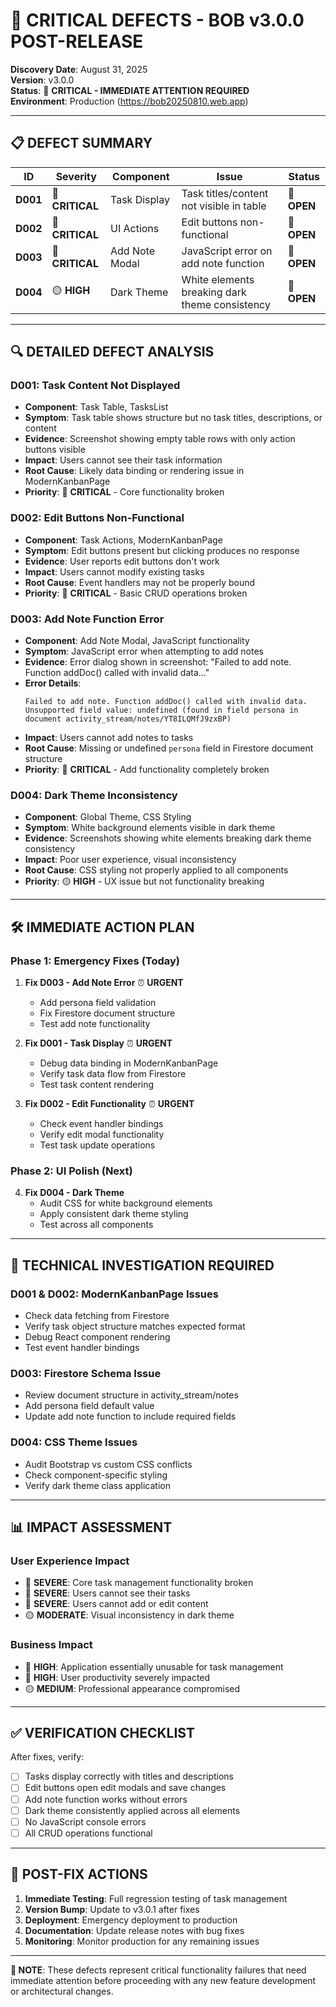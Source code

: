 # 🚨 CRITICAL DEFECTS - BOB v3.0.0 POST-RELEASE

**Discovery Date**: August 31, 2025  
**Version**: v3.0.0  
**Status**: 🔴 **CRITICAL - IMMEDIATE ATTENTION REQUIRED**  
**Environment**: Production (https://bob20250810.web.app)

---

## 📋 **DEFECT SUMMARY**

| ID | Severity | Component | Issue | Status |
|----|----------|-----------|-------|--------|
| **D001** | 🔴 **CRITICAL** | Task Display | Task titles/content not visible in table | 🚫 **OPEN** |
| **D002** | 🔴 **CRITICAL** | UI Actions | Edit buttons non-functional | 🚫 **OPEN** |
| **D003** | 🔴 **CRITICAL** | Add Note Modal | JavaScript error on add note function | 🚫 **OPEN** |
| **D004** | 🟡 **HIGH** | Dark Theme | White elements breaking dark theme consistency | 🚫 **OPEN** |

---

## 🔍 **DETAILED DEFECT ANALYSIS**

### **D001: Task Content Not Displayed**
- **Component**: Task Table, TasksList
- **Symptom**: Task table shows structure but no task titles, descriptions, or content
- **Evidence**: Screenshot showing empty table rows with only action buttons visible
- **Impact**: Users cannot see their task information
- **Root Cause**: Likely data binding or rendering issue in ModernKanbanPage
- **Priority**: 🔴 **CRITICAL** - Core functionality broken

### **D002: Edit Buttons Non-Functional**
- **Component**: Task Actions, ModernKanbanPage
- **Symptom**: Edit buttons present but clicking produces no response
- **Evidence**: User reports edit buttons don't work
- **Impact**: Users cannot modify existing tasks
- **Root Cause**: Event handlers may not be properly bound
- **Priority**: 🔴 **CRITICAL** - Basic CRUD operations broken

### **D003: Add Note Function Error**
- **Component**: Add Note Modal, JavaScript functionality
- **Symptom**: JavaScript error when attempting to add notes
- **Evidence**: Error dialog shown in screenshot: "Failed to add note. Function addDoc() called with invalid data..."
- **Error Details**: 
  ```
  Failed to add note. Function addDoc() called with invalid data.
  Unsupported field value: undefined (found in field persona in
  document activity_stream/notes/YT8ILQMfJ9zxBP)
  ```
- **Impact**: Users cannot add notes to tasks
- **Root Cause**: Missing or undefined `persona` field in Firestore document structure
- **Priority**: 🔴 **CRITICAL** - Add functionality completely broken

### **D004: Dark Theme Inconsistency**
- **Component**: Global Theme, CSS Styling
- **Symptom**: White background elements visible in dark theme
- **Evidence**: Screenshots showing white elements breaking dark theme consistency
- **Impact**: Poor user experience, visual inconsistency
- **Root Cause**: CSS styling not properly applied to all components
- **Priority**: 🟡 **HIGH** - UX issue but not functionality breaking

---

## 🛠️ **IMMEDIATE ACTION PLAN**

### **Phase 1: Emergency Fixes (Today)**
1. **Fix D003 - Add Note Error** ⏰ **URGENT**
   - Add persona field validation
   - Fix Firestore document structure
   - Test add note functionality

2. **Fix D001 - Task Display** ⏰ **URGENT** 
   - Debug data binding in ModernKanbanPage
   - Verify task data flow from Firestore
   - Test task content rendering

3. **Fix D002 - Edit Functionality** ⏰ **URGENT**
   - Check event handler bindings
   - Verify edit modal functionality
   - Test task update operations

### **Phase 2: UI Polish (Next)**
4. **Fix D004 - Dark Theme**
   - Audit CSS for white background elements
   - Apply consistent dark theme styling
   - Test across all components

---

## 🔬 **TECHNICAL INVESTIGATION REQUIRED**

### **D001 & D002: ModernKanbanPage Issues**
- Check data fetching from Firestore
- Verify task object structure matches expected format
- Debug React component rendering
- Test event handler bindings

### **D003: Firestore Schema Issue**
- Review document structure in activity_stream/notes
- Add persona field default value
- Update add note function to include required fields

### **D004: CSS Theme Issues**
- Audit Bootstrap vs custom CSS conflicts
- Check component-specific styling
- Verify dark theme class application

---

## 📊 **IMPACT ASSESSMENT**

### **User Experience Impact**
- 🔴 **SEVERE**: Core task management functionality broken
- 🔴 **SEVERE**: Users cannot see their tasks
- 🔴 **SEVERE**: Users cannot add or edit content
- 🟡 **MODERATE**: Visual inconsistency in dark theme

### **Business Impact**
- 🔴 **HIGH**: Application essentially unusable for task management
- 🔴 **HIGH**: User productivity severely impacted
- 🟡 **MEDIUM**: Professional appearance compromised

---

## ✅ **VERIFICATION CHECKLIST**

After fixes, verify:
- [ ] Tasks display correctly with titles and descriptions
- [ ] Edit buttons open edit modals and save changes
- [ ] Add note function works without errors
- [ ] Dark theme consistently applied across all elements
- [ ] No JavaScript console errors
- [ ] All CRUD operations functional

---

## 🚀 **POST-FIX ACTIONS**

1. **Immediate Testing**: Full regression testing of task management
2. **Version Bump**: Update to v3.0.1 after fixes
3. **Deployment**: Emergency deployment to production
4. **Documentation**: Update release notes with bug fixes
5. **Monitoring**: Monitor production for any remaining issues

---

**🚨 NOTE**: These defects represent critical functionality failures that need immediate attention before proceeding with any new feature development or architectural changes.
